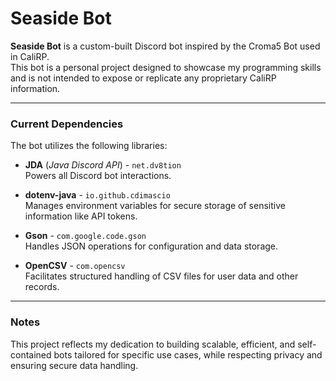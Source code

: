 # Seaside Bot

**Seaside Bot** is a custom-built Discord bot inspired by the Croma5 Bot used in CaliRP.  
This bot is a personal project designed to showcase my programming skills and is not intended to expose or replicate any proprietary CaliRP information.

---

### Current Dependencies

The bot utilizes the following libraries:

- **JDA** (*Java Discord API*) - `net.dv8tion`  
  Powers all Discord bot interactions.

- **dotenv-java** - `io.github.cdimascio`  
  Manages environment variables for secure storage of sensitive information like API tokens.

- **Gson** - `com.google.code.gson`  
  Handles JSON operations for configuration and data storage.

- **OpenCSV** - `com.opencsv`  
  Facilitates structured handling of CSV files for user data and other records.

---

### Notes

This project reflects my dedication to building scalable, efficient, and self-contained bots tailored for specific use cases, while respecting privacy and ensuring secure data handling.
